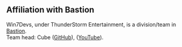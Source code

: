 ## Affiliation with Bastion
Win7Devs, under ThunderStorm Entertainment, is a division/team in [Bastion](https://youtube.com/@bastionsg).  
Team head: Cube ([GitHub](https://github.com/plaincube)), ([YouTube](https://youtube.com/@cubeultm)).
